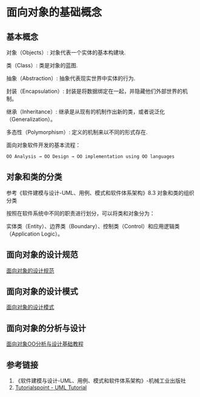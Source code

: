 # 面向对象的基础概念


## 基本概念

对象（Objects）: 对象代表一个实体的基本构建块.

类（Class）: 类是对象的蓝图.

抽象（Abstraction）: 抽象代表现实世界中实体的行为.

封装（Encapsulation）: 封装是将数据绑定在一起，并隐藏他们外部世界的机制。

继承（Inheritance）: 继承是从现有的机制作出新的类，或者说泛化（Generalization）。

多态性（Polymorphism）: 定义的机制来以不同的形式存在.

面向对象软件开发的基本流程：
```bash
OO Analysis → OO Design → OO implementation using OO languages
```


## 对象和类的分类

参考《软件建模与设计-UML、用例、模式和软件体系架构》8.3 对象和类的组织分类

按照在软件系统中不同的职责进行划分，可以将类和对象分为：

实体类（Entity）、边界类（Boundary）、控制类（Control）和应用逻辑类（Application Logic）。



## 面向对象的设计规范

[面向对象的设计规范](work/methodology/Software-Engineering/Analysis-and-Design/Object-Oriented-Design/面向对象的设计规范.md)

## 面向对象的设计模式

[面向对象的设计模式](work/methodology/Software-Engineering/Analysis-and-Design/Object-Oriented-Design/面向对象的设计模式.md)

## 面向对象的分析与设计

[面向对象OO分析与设计基础教程](work/methodology/Software-Engineering/Analysis-and-Design/Object-Oriented-Design/面向对象OO分析与设计基础教程.md)


## 参考链接
1. 《软件建模与设计-UML、用例、模式和软件体系架构》-机械工业出版社
2. [Tutorialspoint - UML Tutorial](https://www.tutorialspoint.com/uml/index.htm)